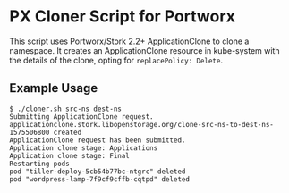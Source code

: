 # PX Cloner Script for Portworx

This script uses Portworx/Stork 2.2+ ApplicationClone to clone a namespace. It creates an ApplicationClone resource in kube-system with the details of the clone, opting for `replacePolicy: Delete`.

## Example Usage

```
$ ./cloner.sh src-ns dest-ns
Submitting ApplicationClone request.
applicationclone.stork.libopenstorage.org/clone-src-ns-to-dest-ns-1575506800 created
ApplicationClone request has been submitted.
Application clone stage: Applications
Application clone stage: Final
Restarting pods
pod "tiller-deploy-5cb54b77bc-ntgrc" deleted
pod "wordpress-lamp-7f9cf9cffb-cqtpd" deleted
```

